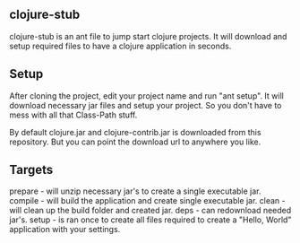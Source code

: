 clojure-stub
------------

clojure-stub is an ant file to jump start clojure projects. It will
download and setup required files to have a clojure application in
seconds.

Setup
-----

After cloning the project, edit your project name and run "ant
setup". It will download necessary jar files and setup your project. So
you don't have to mess with all that Class-Path stuff.

By default clojure.jar and clojure-contrib.jar is downloaded from this
repository. But you can point the download url to anywhere you like.

Targets
-------

prepare - will unzip necessary jar's to create a single executable jar.
compile - will build the application and create single executable jar.
clean   - will clean up the build folder and created jar.
deps    - can redownload needed jar's.
setup   - is ran once to create all files required to create a "Hello,
World" application with your settings.
